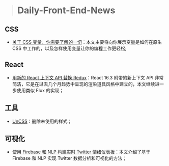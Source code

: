 > # Daily-Front-End-News

## CSS

- [关于 CSS 变量，你需要了解的一切](https://juejin.im/post/5ab835225188255572085af4)：本文主要将向你展示变量是如何在原生 CSS 中工作的，以及怎样使用变量让你的编程工作更轻松;

## React

- [用新的 React 上下文 API 替换 Redux](http://t.cn/RnbxrEl)：React 16.3 附带的新上下文 API 非常简洁，它是在过去几个月趋势中呈现的渲染道具风格中建立的，本文继续进一步使用类似 Flux 的实现；

## 工具

- [UnCSS](https://github.com/uncss/uncss)：删除未使用的样式；

## 可视化

- [使用 Firebase 和 NLP 构建实时 Twitter 情绪仪表板](http://t.cn/Rnm73A2)：本文介绍了基于 Firebase 和 NLP 实现 Twitter 数据分析和可视化的方法；
